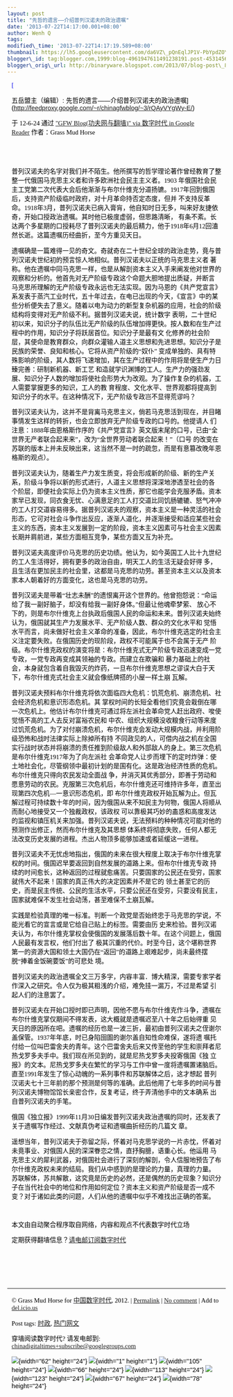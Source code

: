 ```yaml
--- 
layout: post 
title: "先哲的遗言――介绍普列汉诺夫的政治遗嘱" 
date: '2013-07-22T14:17:00.001+08:00' 
author: Wenh Q
tags:
modified\_time: '2013-07-22T14:17:19.589+08:00' 
thumbnail: https://lh5.googleusercontent.com/da6VZ\_pQnEqlJP1V-PbYpdZOYpPR51dcuLdCeeOAkAW1ataHthQV1K-OiYNqUuCrg2z7b2E49pz7qAMdVFf19836vCQmvN\_L24HFJ\_6R7HhPy0NQmQE=s72-c
blogger\_id: tag:blogger.com,1999:blog-4961947611491238191.post-4531456605628034954
blogger\_orig\_url: http://binaryware.blogspot.com/2013/07/blog-post\_8287.html
---
```

<div
style="color: black; direction: ltr; font-family: &quot;Arial&quot;; font-size: 11pt; margin-bottom: 0; margin-left: 7.5pt; margin-right: 7.5pt; margin-top: 0; padding: 0;">

<span
style="color: #0000ee; font-family: &quot;Verdana&quot;; text-decoration: underline;">[

五岳盟主（编辑）:
先哲的遗言——介绍普列汉诺夫的政治遗嘱](http://feedproxy.google.com/~r/chinagfwblog/~3/rQAyVYgWy-E/)</span>

</div>

<div
style="color: black; direction: ltr; font-family: &quot;Arial&quot;; font-size: 11pt; margin-bottom: 0; margin-left: 7.5pt; margin-right: 7.5pt; margin-top: 0; padding-bottom: 8pt; padding-left: 0; padding-right: 0; padding-top: 0;">

<span style="font-family: &quot;Verdana&quot;;">于 12-6-24 通过
</span><span
style="color: #0000ee; font-family: &quot;Verdana&quot;; text-decoration: underline;">["GFW
Blog(功夫网与翻墙)" via 数字时代 in Google
Reader](http://feeds2.feedburner.com/chinagfwblog)</span><span
style="font-family: &quot;Verdana&quot;;"> 作者：Grass Mud Horse</span>

</div>

<div
style="color: black; direction: ltr; font-family: &quot;Arial&quot;; font-size: 11pt; height: 11pt; margin-bottom: 0; margin-left: 7.5pt; margin-right: 7.5pt; margin-top: 0; padding: 0;">

<span style="font-family: &quot;Verdana&quot;;"></span>

</div>

<div
style="color: black; direction: ltr; font-family: &quot;Arial&quot;; font-size: 11pt; margin-bottom: 0; margin-left: 7.5pt; margin-right: 7.5pt; margin-top: 0; padding: 0;">

<span
style="font-family: &quot;Verdana&quot;;">普列汉诺夫的名字对我们并不陌生。他所撰写的哲学理论著作曾经教育了整整一代俄国马克思主义者和许多欧洲社会民主主义者。1903
年俄国社会民主工党第二次代表大会后他渐渐与布尔什维克分道扬镳。1917年回到俄国后，支持资产阶级临时政府，对十月革命持否定态度，但并
不支持反革命。1918年3月，普列汉诺夫已病入膏肓，他自知时日无多，叫来好友捷依奇，开始口授政治遗嘱。其时他已极度虚弱，但思路清晰，
有条不紊。长达两个多星期的口授耗尽了普列汉诺夫的最后精力，他于1918年6月12回溘然长逝。这篇遗嘱历经曲折，至今方重见天日。</span>

</div>

<div
style="color: black; direction: ltr; font-family: &quot;Arial&quot;; font-size: 11pt; margin-bottom: 0; margin-left: 7.5pt; margin-right: 7.5pt; margin-top: 0; padding: 0;">

<span
style="font-family: &quot;Verdana&quot;;">遗嘱确是一篇难得一见的奇文。奇就奇在二十世纪全球的政治走势，竟与普列汉诺夫世纪初的预言惊人地相似。普列汉诺夫以正统的马克思主义者
著称。他在遗嘱中同马克思一样，也是从解剖资本主义入手来阐发他对世界的观察和分析的。他首先对无产阶级专政这个命题大胆地提出质疑，并断言
马克思所理解的无产阶级专政永远也无法实现。因为马恩的《共产党宣言》系发表于蒸汽工业时代，五十年过去，在电已出现的今天，《宣言》中的某
些分析便失去了意义。随着以电为动力的新型复杂机器的应用，社会的阶级结构将变得对无产阶级不利。据普列汉诺夫说，统计数字
表明，二十世纪初以来，知识分子的队伍比无产阶级的队伍增加得更快。按人数和在生产过程中的作用，知识分子将跃居首位。知识分子是最有文
化修养的社会阶层，其使命是教育群众，向群众灌输人道主义思想和先进思想。知识分子是民族的荣誉、良知和核心。它将从资产阶级的“奴仆”
变成单独的、具有特殊影响的阶级，其人数将飞速增加，其在生产过程中的作用将是使生产力日臻完善：研制新机器、新工艺
和造就学识渊博的工人。生产力的强劲发展、知识分子人数的增加将使社会形势大为改观。为了操作复杂的机器，工人需要掌握更多的知识，工人的教
育程度、文化水平、世界观都将提高到知识分子的水平。在这种情况下，无产阶级专政岂不显得荒谬吗？</span>

</div>

<div
style="color: black; direction: ltr; font-family: &quot;Arial&quot;; font-size: 11pt; margin-bottom: 0; margin-left: 7.5pt; margin-right: 7.5pt; margin-top: 0; padding: 0;">

<span
style="font-family: &quot;Verdana&quot;;">普列汉诺夫认为，这并不是背离马克思主义，倘若马克思活到现在，并目睹事情发生这样的转折，也会立即放弃无产阶级专政的口号的。他提请人
们注意：1888年由恩格斯作序的《共产党宣言》英文版末尾的口号，已由“全世界无产者联合起来来”，改为“全世界劳动者联合起来！”（口号
的改变在苏联的版本上并未反映出来，这当然不是一时的疏忽，而是有意篡改晚年恩格斯的观点）。</span>

</div>

<div
style="color: black; direction: ltr; font-family: &quot;Arial&quot;; font-size: 11pt; margin-bottom: 0; margin-left: 7.5pt; margin-right: 7.5pt; margin-top: 0; padding: 0;">

<span
style="font-family: &quot;Verdana&quot;;">普列汉诺夫认为，随着生产力发生质变，将会形成新的阶级、新的生产关系，阶级斗争将以新的形式进行，人道主义思想将深深地渗透至社会的各
个阶层，即便社会实际上仍为资本主义性质，那它也能学会克服矛盾。资本家早已发现，同衣食无忧、心满意足的工人打交道比同饥肠辘辘、怒气冲冲
的工人打交道容易得多。据普列汉诺夫的观察，资本主义是一种灵活的社会形态，它可对社会斗争作出反应，逐渐人道化，并逐渐接受和适应某些社会
主义的东西，资本主义发展到一定的阶段，资本主义因素可与社会主义因素长期并肩前进，某些方面相互竞争，某些方面又互为补充。</span>

</div>

<div
style="color: black; direction: ltr; font-family: &quot;Arial&quot;; font-size: 11pt; margin-bottom: 0; margin-left: 7.5pt; margin-right: 7.5pt; margin-top: 0; padding: 0;">

<span
style="font-family: &quot;Verdana&quot;;">普列汉诺夫高度评价马克思的历史功绩。他认为，如今英国工人比十九世纪的工人生活得好，拥有更多的政治自由，明天工人的生活无疑会好得
多，且生活在更加民主的社会里，这都是马克思的功劳。甚至资本主义以及资本家本人朝着好的方面变化，这也是马克思的功劳。</span>

</div>

<div
style="color: black; direction: ltr; font-family: &quot;Arial&quot;; font-size: 11pt; margin-bottom: 0; margin-left: 7.5pt; margin-right: 7.5pt; margin-top: 0; padding: 0;">

<span
style="font-family: &quot;Verdana&quot;;">普列汉诺夫是带着“壮志未酬”的遗恨离开这个世界的。他曾抱怨说：“命运给了我一副好脑子，却没有给我一副好身体。”但最让他魂牵梦萦、
放心不下的，则是布尔什维克上台执政后俄国人民的命运和未来。普列汉诺夫始终认为，俄国就其生产力发展水平、无产阶级人数、群众的文化水平和
觉悟水平而言，尚未做好社会主义革命的准备，因此，布尔什维克选定的社会主义注定要失败。在俄国历史的现阶段，政权不可能属于也不会属于无产
阶级。布尔什维克政权的演变将是：布尔什维克式无产阶级专政迅速变成一党专政，一党专政再变成其领袖的专政。而建立在欺骗和
暴力基础上的社会，本身就包含着自我毁灭的炸药，一旦布尔什维克思想之谬误大白于天下，布尔什维克式社会主义就会像纸牌搭的小屋一样土崩
瓦解。</span>

</div>

<div
style="color: black; direction: ltr; font-family: &quot;Arial&quot;; font-size: 11pt; margin-bottom: 0; margin-left: 7.5pt; margin-right: 7.5pt; margin-top: 0; padding: 0;">

<span
style="font-family: &quot;Verdana&quot;;">普列汉诺夫预料布尔什维克将依次面临四大危机：饥荒危机、崩溃危机、社会经济危机和意识形态危机。其
掌权时间的长短全看他们究竟会栽倒在哪一次危机上。他估计布尔什维克可通过将左派社会革命党人赶出政府、唆使觉悟不高的工人去反对富裕农民和
中农、组织大规模没收粮食行动等来度过饥荒危机。为了对付崩溃危机，布尔什维克会发动大规模内战，并利用阶级恐怖和战时法律实际上除掉所有持
不同政见的人，可借内战之机在全国实行战时状态并将崩溃的责任推到阶级敌人和外部敌人的身上。第三次危机是布尔什维克1917年为了向左派社
会革命党人让步而埋下的定时炸弹：使土地社会化，尽管纲领中最初计划的是国有化。这是政治经济性质的危机。布尔什维克只得向农民发动全面战
争，并消灭其优秀部分，即善于劳动和愿意劳动的农民。克服第三次危机后，布尔什维克还可维持许多年，直至出现第四次危机—一意识形态危机，即
布尔什维克政权开始瓦解为止。但瓦解过程可持续数十年的时间，因为俄国从来不知民主为何物，俄国人将顺从而耐心地接受又一个独裁政权，该政权
可以靠极其巧妙的蛊惑和高度发达的监视和镇压机关来加强。普列汉诺夫说，无法预料的种种情况可能对他的预测作出修正，然而布尔什维克及其思想
体系终将彻底失败，任何人都无法改变历史发展的进程。杰出人物顶多能够加速或者延缓这一进程。</span>

</div>

<div
style="color: black; direction: ltr; font-family: &quot;Arial&quot;; font-size: 11pt; margin-bottom: 0; margin-left: 7.5pt; margin-right: 7.5pt; margin-top: 0; padding: 0;">

<span
style="font-family: &quot;Verdana&quot;;">普列汉诺夫不无忧虑地指出，俄国的未来在很大程度上取决于布尔什维克掌权的时间。俄国迟早要返回到自然发展的道路上来。但布尔什维克专政
持续的时间愈长，这种返回的过程就愈痛苦。只要国家的公民还在受穷，国家就伟大不起来！国家的真正伟大的决定因素并不是它的
领土甚至它的历史，而是民主传统、公民的生活水平，只要公民还在受穷，只要没有民主，国家就难保不发生社会动荡，甚至难保不土崩瓦解。</span>

</div>

<div
style="color: black; direction: ltr; font-family: &quot;Arial&quot;; font-size: 11pt; margin-bottom: 0; margin-left: 7.5pt; margin-right: 7.5pt; margin-top: 0; padding: 0;">

<span
style="font-family: &quot;Verdana&quot;;">实践是检验真理的唯一标准。判断一个政党是否始终忠于马克思的学说，不能光看它的宣言或是它给自己贴上的标签。需要由历
史来检验。普列汉诺夫认为，布尔什维克掌权会使俄国的发展落后数十年。在这个问题上，俄国人民最有发言权，他们付出了
极其沉重的代价。时至今日，这个堪称世界第一的资源大国和领土大国仍在“返回”的道路上艰难起步，尚未最终摆脱“捧着金饭碗要饭”的可悲处
境。</span>

</div>

<div
style="color: black; direction: ltr; font-family: &quot;Arial&quot;; font-size: 11pt; margin-bottom: 0; margin-left: 7.5pt; margin-right: 7.5pt; margin-top: 0; padding: 0;">

<span
style="font-family: &quot;Verdana&quot;;">普列汉诺夫的政治遗嘱全文三万多字，内容丰富．博大精深，需要专家学者作深入之研究。令人仅为极其粗浅的介绍，难免挂一漏万，不过是希望
引起人们的注意罢了。</span>

</div>

<div
style="color: black; direction: ltr; font-family: &quot;Arial&quot;; font-size: 11pt; margin-bottom: 0; margin-left: 7.5pt; margin-right: 7.5pt; margin-top: 0; padding: 0;">

<span
style="font-family: &quot;Verdana&quot;;">普列汉诺夫在开始口授时即已声明，因他不愿与布尔什维克作斗争，遗嘱在布尔什维克掌仅期间不得发表，这大概就是遗嘱迟至八十年之后始得重
见天日的原因所在吧。遗嘱的经历也是一波三折，最初由普列汉诺夫之侄谢尔盖保管。1937年年底，时已身陷囹圄的谢尔盖自知性命难保，遂将遗
嘱托付给一位叫巴雷舍夫的青年。这个巴雷舍夫后来又传至他的学生和崇拜者尼热戈罗多夫手中。我们现在所见到的，就是尼热戈罗多夫投寄俄国《独
立报》的文本。尼热戈罗多夫在繁忙的学习与工作中曾一度将遗嘱置诸脑后。直至1991年发生了惊心动魄的一系列事件和苏联解体之后，这才想起
普列汉诺夫七十三年前的那个预测是何等的准确。此后他用了七年多的时间与普列汉诺夫博物馆馆长亲密合作，反复考证，终于弄清他手中的文本确系
出自普列汉诺夫的手笔。</span>

</div>

<div
style="color: black; direction: ltr; font-family: &quot;Arial&quot;; font-size: 11pt; margin-bottom: 0; margin-left: 7.5pt; margin-right: 7.5pt; margin-top: 0; padding: 0;">

<span
style="font-family: &quot;Verdana&quot;;">俄国《独立报》1999年11月30日编发普列汉诺夫政治遗嘱的同时，还发表了关于遗嘱写作经过、文献真伪考证和遗嘱曲折经历的几篇文
章。</span>

</div>

<div
style="color: black; direction: ltr; font-family: &quot;Arial&quot;; font-size: 11pt; margin-bottom: 0; margin-left: 7.5pt; margin-right: 7.5pt; margin-top: 0; padding: 0;">

<span
style="font-family: &quot;Verdana&quot;;">遥想当年，普列汉诺夫于弥留之际，怀着对马克思学说的一片赤忱，怀着对未竟事业、对俄国人民的深深眷恋之情，直抒胸臆，语重心长。他运用
马克思主义的犀利武器，对俄国社会进行了深刻的解剖，令人信服地预告了布尔什维克政权未来的结局。我们从中感到的是理论的力量，真理的力量。
苏联解体，苏共解散，这究竟是历史的必然，还是偶然的历史现象？知识分子在当代社会中的地位和作用如何定位？资本主义和资产阶级是否一成不
变？对于诸如此类的问题，人们从他的遗嘱中似乎不难找出正确的答案。</span>

</div>

<div
style="color: black; direction: ltr; font-family: &quot;Arial&quot;; font-size: 11pt; height: 11pt; margin-bottom: 0; margin-left: 7.5pt; margin-right: 7.5pt; margin-top: 0; padding: 0;">

<span style="font-family: &quot;Verdana&quot;;"></span>

</div>

<div
style="color: black; direction: ltr; font-family: &quot;Arial&quot;; font-size: 11pt; margin-bottom: 0; margin-left: 7.5pt; margin-right: 7.5pt; margin-top: 0; padding: 0;">

<span
style="font-family: &quot;Verdana&quot;;">本文由自动聚合程序取自网络，内容和观点不代表数字时代立场</span>

</div>

<div
style="color: black; direction: ltr; font-family: &quot;Arial&quot;; font-size: 11pt; margin-bottom: 0; margin-left: 7.5pt; margin-right: 7.5pt; margin-top: 0; padding: 0;">

<span
style="font-family: &quot;Verdana&quot;;">定期获得翻墙信息？</span><span
style="color: #0000ee; font-family: &quot;Verdana&quot;; text-decoration: underline;">[请电邮订阅数字时代](http://eepurl.com/mstlf)</span>

</div>

<div
style="color: black; direction: ltr; font-family: &quot;Arial&quot;; font-size: 11pt; height: 11pt; margin-bottom: 0; margin-left: 7.5pt; margin-right: 7.5pt; margin-top: 0; padding: 0;">

<span
style="color: #0000ee; font-family: &quot;Verdana&quot;; text-decoration: underline;">[](http://eepurl.com/mstlf)</span>

</div>

<div
style="color: black; direction: ltr; font-family: &quot;Arial&quot;; font-size: 11pt; height: 11pt; margin-bottom: 0; margin-left: 7.5pt; margin-right: 7.5pt; margin-top: 0; padding: 0;">

<span
style="color: #0000ee; font-family: &quot;Verdana&quot;; text-decoration: underline;">[](http://eepurl.com/mstlf)</span>

</div>

<div
style="color: black; direction: ltr; font-family: &quot;Arial&quot;; font-size: 11pt; height: 11pt; margin-bottom: 0; margin-left: 7.5pt; margin-right: 7.5pt; margin-top: 0; padding: 0;">

<span
style="color: #0000ee; font-family: &quot;Verdana&quot;; text-decoration: underline;">[](http://eepurl.com/mstlf)</span>

</div>

------------------------------------------------------------------------

<div
style="color: black; direction: ltr; font-family: &quot;Arial&quot;; font-size: 11pt; margin-bottom: 0; margin-left: 7.5pt; margin-right: 7.5pt; margin-top: 0; padding: 0;">

<span style="font-family: &quot;Verdana&quot;;">© Grass Mud Horse for
</span><span
style="color: #0000ee; font-family: &quot;Verdana&quot;; text-decoration: underline;">[中国数字时代](https://caonima.info/chinese)</span><span
style="font-family: &quot;Verdana&quot;;">, 2012. | </span><span
style="color: #0000ee; font-family: &quot;Verdana&quot;; text-decoration: underline;">[Permalink](https://caonima.info/chinese/2012/06/%e4%ba%94%e5%b2%b3%e7%9b%9f%e4%b8%bb%ef%bc%88%e7%bc%96%e8%be%91%ef%bc%89-%e5%85%88%e5%93%b2%e7%9a%84%e9%81%97%e8%a8%80-%e4%bb%8b%e7%bb%8d%e6%99%ae%e5%88%97%e6%b1%89%e8%af%ba/)</span><span
style="font-family: &quot;Verdana&quot;;"> | </span><span
style="color: #0000ee; font-family: &quot;Verdana&quot;; text-decoration: underline;">[No
comment](https://caonima.info/chinese/2012/06/%e4%ba%94%e5%b2%b3%e7%9b%9f%e4%b8%bb%ef%bc%88%e7%bc%96%e8%be%91%ef%bc%89-%e5%85%88%e5%93%b2%e7%9a%84%e9%81%97%e8%a8%80-%e4%bb%8b%e7%bb%8d%e6%99%ae%e5%88%97%e6%b1%89%e8%af%ba/#comments)</span><span
style="font-family: &quot;Verdana&quot;;"> | Add to </span><span
style="color: #0000ee; font-family: &quot;Verdana&quot;; text-decoration: underline;">[del.icio.us](http://del.icio.us/post?url=https://caonima.info/chinese/2012/06/%E4%BA%94%E5%B2%B3%E7%9B%9F%E4%B8%BB%EF%BC%88%E7%BC%96%E8%BE%91%EF%BC%89-%E5%85%88%E5%93%B2%E7%9A%84%E9%81%97%E8%A8%80-%E4%BB%8B%E7%BB%8D%E6%99%AE%E5%88%97%E6%B1%89%E8%AF%BA/&title=%E4%BA%94%E5%B2%B3%E7%9B%9F%E4%B8%BB%EF%BC%88%E7%BC%96%E8%BE%91%EF%BC%89:++%E5%85%88%E5%93%B2%E7%9A%84%E9%81%97%E8%A8%80%E2%80%94%E2%80%94%E4%BB%8B%E7%BB%8D%E6%99%AE%E5%88%97%E6%B1%89%E8%AF%BA%E5%A4%AB%E7%9A%84%E6%94%BF%E6%B2%BB%E9%81%97%E5%98%B1)</span>

</div>

<div
style="color: black; direction: ltr; font-family: &quot;Arial&quot;; font-size: 11pt; margin-bottom: 0; margin-left: 7.5pt; margin-right: 7.5pt; margin-top: 0; padding: 0;">

<span style="font-family: &quot;Verdana&quot;;">Post tags: </span><span
style="color: #0000ee; font-family: &quot;Verdana&quot;; text-decoration: underline;">[时政](https://caonima.info/chinese/tag/%e6%97%b6%e6%94%bf/?category=10466)</span><span
style="font-family: &quot;Verdana&quot;;">, </span><span
style="color: #0000ee; font-family: &quot;Verdana&quot;; text-decoration: underline;">[热门网文](https://caonima.info/chinese/tag/%e7%83%ad%e9%97%a8%e7%bd%91%e6%96%87/?category=10466)</span>

</div>

<div
style="color: black; direction: ltr; font-family: &quot;Arial&quot;; font-size: 11pt; margin-bottom: 0; margin-left: 7.5pt; margin-right: 7.5pt; margin-top: 0; padding: 0;">

<span style="font-family: &quot;Verdana&quot;;">穿墙阅读数字时代?
请发电邮到: </span><span
style="color: #0000ee; font-family: &quot;Verdana&quot;; text-decoration: underline;">[chinadigitaltimes+subscribe@googlegroups.com](mailto:chinadigitaltimes%2Bsubscribe@googlegroups.com)</span>

</div>

<div
style="color: black; direction: ltr; font-family: &quot;Arial&quot;; font-size: 11pt; margin-bottom: 0; margin-left: 7.5pt; margin-right: 7.5pt; margin-top: 0; padding: 0;">

![](https://lh5.googleusercontent.com/da6VZ_pQnEqlJP1V-PbYpdZOYpPR51dcuLdCeeOAkAW1ataHthQV1K-OiYNqUuCrg2z7b2E49pz7qAMdVFf19836vCQmvN_L24HFJ_6R7HhPy0NQmQE){width="62"
height="24"}<span
style="font-family: &quot;Verdana&quot;;"> </span>![](https://lh3.googleusercontent.com/Z5EhigeamR4pcSWudOAkMIcwSY9N_8_d6IcSeB-8K4_RBt8U99zA4T45SsuMYqBhRUReBOGl7X1Aj_UJ5lgko76gzzG6mrimjU68zjaVTnlQhNcuw7k){width="1"
height="1"}<span
style="font-family: &quot;Verdana&quot;;"> </span>![](https://lh5.googleusercontent.com/APrHNwjyEmiA4bj1vy1DYQS83XTaJBgk36HECFFRsbJci6IfVnTJBZV0wwFWVczDKyUN5nZ4OVqvBaKc6tCfldFj83uDgisdcUr8xw0uhs67FP26x7c){width="105"
height="24"}<span
style="font-family: &quot;Verdana&quot;;"> </span>![](https://lh4.googleusercontent.com/t5LCI2yosWV1db1_8Sxl08Hvav419eiUy0xF63feeHyn95LkFEOY6yhjMzrS-RYiDMe_G6ztM5iBdYQIr1hPNuPCtqc7td4mBAGJvG_nONjcvXQjMLI){width="66"
height="24"}<span
style="font-family: &quot;Verdana&quot;;"> </span>![](https://lh4.googleusercontent.com/LIeZ1aDp7MKztvFOWpBSeQRziGw2oHHZhlLpQVGPuTwROWKS-sdDD9566T11GzxjLLt8wWi2jvdSKmi6r-R4tRS0WPCcdhEUJZmQtHQV1PUmKFM3Xrs){width="113"
height="24"}<span
style="font-family: &quot;Verdana&quot;;"> </span>![](https://lh6.googleusercontent.com/ZLth-ssNu4I0bz5rygqgohv9YhWIPZsAZQcBhkhOpxiHBIQmvkKEg1ylEQVggZgeMVFZSvHVClEbSEkxpzXBqvLI5cE7jOJEMzoQE02efTq6ja7gCPU){width="123"
height="24"}<span
style="font-family: &quot;Verdana&quot;;"> </span>![](https://lh5.googleusercontent.com/Ecu9k65cs39t0YbLPyaKeALDWDX1sTXeHbApZIEfzAduIY_NE-8nISh2krC_w50iZiVncpr3xg-D4CKVJi-5s8lLxrlbZJQouSI-TdIzu0aQJE7r108){width="67"
height="24"}<span
style="font-family: &quot;Verdana&quot;;"> </span>![](https://lh6.googleusercontent.com/N8fSnfYje1E5Ypon9e-_HI43CVy81UM0HEUnyPEDbubg2rxmOD00YRRagmUkOA00JhsUXYXdieR0cA-YMiI4mqRkzliyIXcOLDpOHEei5Y2UqNh-5Y4){width="78"
height="24"}

</div>
